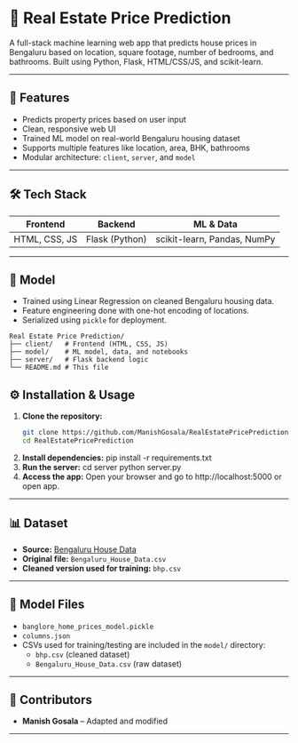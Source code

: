 # 🏡 Real Estate Price Prediction

A full-stack machine learning web app that predicts house prices in Bengaluru based on location, square footage, number of bedrooms, and bathrooms. Built using Python, Flask, HTML/CSS/JS, and scikit-learn.

---

## 🚀 Features

- Predicts property prices based on user input
- Clean, responsive web UI
- Trained ML model on real-world Bengaluru housing dataset
- Supports multiple features like location, area, BHK, bathrooms
- Modular architecture: `client`, `server`, and `model`

---

## 🛠 Tech Stack

| Frontend     | Backend     | ML & Data    |
|--------------|-------------|--------------|
| HTML, CSS, JS| Flask (Python) | scikit-learn, Pandas, NumPy |

---

## 🧠 Model

- Trained using Linear Regression on cleaned Bengaluru housing data.
- Feature engineering done with one-hot encoding of locations.
- Serialized using `pickle` for deployment.

```
Real Estate Price Prediction/
├── client/   # Frontend (HTML, CSS, JS)
├── model/    # ML model, data, and notebooks
├── server/   # Flask backend logic
└── README.md # This file
```


## ⚙️ Installation & Usage

1. **Clone the repository:**
   ```bash
   git clone https://github.com/ManishGosala/RealEstatePricePrediction.git
   cd RealEstatePricePrediction
2. **Install dependencies:**
    pip install -r requirements.txt
3. **Run the server:**
    cd server
    python server.py
4. **Access the app:**
    Open your browser and go to http://localhost:5000
    or open app.

---

## 📊 Dataset

- **Source:** [Bengaluru House Data](https://www.kaggle.com/datasets)
- **Original file:** `Bengaluru_House_Data.csv`
- **Cleaned version used for training:** `bhp.csv`

---

## 📎 Model Files

- `banglore_home_prices_model.pickle`  
- `columns.json`  
- CSVs used for training/testing are included in the `model/` directory:
  - `bhp.csv` (cleaned dataset)
  - `Bengaluru_House_Data.csv` (raw dataset)

---

## 📌 Contributors

- **Manish Gosala** – Adapted and modified

---




